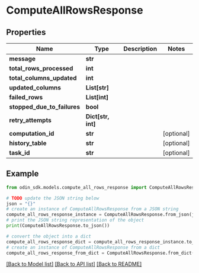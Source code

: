 # ComputeAllRowsResponse


## Properties

Name | Type | Description | Notes
------------ | ------------- | ------------- | -------------
**message** | **str** |  | 
**total_rows_processed** | **int** |  | 
**total_columns_updated** | **int** |  | 
**updated_columns** | **List[str]** |  | 
**failed_rows** | **List[int]** |  | 
**stopped_due_to_failures** | **bool** |  | 
**retry_attempts** | **Dict[str, int]** |  | 
**computation_id** | **str** |  | [optional] 
**history_table** | **str** |  | [optional] 
**task_id** | **str** |  | [optional] 

## Example

```python
from odin_sdk.models.compute_all_rows_response import ComputeAllRowsResponse

# TODO update the JSON string below
json = "{}"
# create an instance of ComputeAllRowsResponse from a JSON string
compute_all_rows_response_instance = ComputeAllRowsResponse.from_json(json)
# print the JSON string representation of the object
print(ComputeAllRowsResponse.to_json())

# convert the object into a dict
compute_all_rows_response_dict = compute_all_rows_response_instance.to_dict()
# create an instance of ComputeAllRowsResponse from a dict
compute_all_rows_response_from_dict = ComputeAllRowsResponse.from_dict(compute_all_rows_response_dict)
```
[[Back to Model list]](../README.md#documentation-for-models) [[Back to API list]](../README.md#documentation-for-api-endpoints) [[Back to README]](../README.md)



